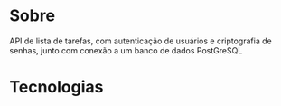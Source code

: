 # Sobre
API de lista de tarefas, com autenticação de usuários e criptografia de senhas, junto com conexão a um banco de dados PostGreSQL

<h1>Tecnologias<h1>
